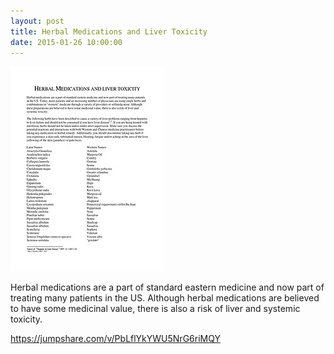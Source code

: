 ```yaml
---
layout: post
title: Herbal Medications and Liver Toxicity
date: 2015-01-26 10:00:00
---
```


![](/assets/images/herbal-medications-and-liver-toxicity.jpg)

Herbal medications are a part of standard eastern medicine and now part of treating many patients in the US. Although herbal medications are believed to have some medicinal value, there is also a risk of liver and systemic toxicity.

<https://jumpshare.com/v/PbLflYkYWU5NrG6riMQY>